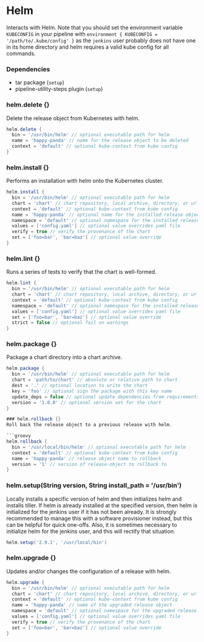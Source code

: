 # Helm

Interacts with Helm. Note that you should set the environment variable `KUBECONFIG` in your pipeline with `environment { KUBECONFIG = '/path/to/.kube/config' }` as the `jenkins` user probably does not have one in its home directory and helm requires a valid kube config for all commands.

### Dependencies

- tar package (`setup`)
- pipeline-utility-steps plugin (`setup`)

### helm.delete {}
Delete the release object from Kubernetes with helm.

```groovy
helm.delete {
  bin = '/usr/bin/helm' // optional executable path for helm
  name = 'happy-panda' // name for the release object to be deleted
  context = 'default' // optional kube-context from kube config
}
```

### helm.install {}
Performs an installation with helm onto the Kubernetes cluster.

```groovy
helm.install {
  bin = '/usr/bin/helm' // optional executable path for helm
  chart = 'chart' // chart repository, local archive, directory, or url to install
  context = 'default' // optional kube-context from kube config
  name = 'happy-panda' // optional name for the installed release object
  namespace = 'default' // optional namespace for the installed release object
  values = ['config.yaml'] // optional value overrides yaml file
  verify = true // verify the provenance of the chart
  set = ['foo=bar', 'bar=baz'] // optional value override
}
```

### helm.lint {}
Runs a series of tests to verify that the chart is well-formed.

```groovy
helm.lint {
  bin = '/usr/bin/helm' // optional executable path for helm
  chart = 'chart' // chart repository, local archive, directory, or url to install
  context = 'default' // optional kube-context from kube config
  namespace = 'default' // optional namespace for the installed release object
  values = ['config.yaml'] // optional value overrides yaml file
  set = ['foo=bar', 'bar=baz'] // optional value override
  strict = false // optional fail on warnings
}
```

### helm.package {}
Package a chart directory into a chart archive.

```groovy
helm.package {
  bin = '/usr/bin/helm' // optional executable path for helm
  chart = 'path/to/chart' // absolute or relative path to chart
  dest = '.' // optional location to write the chart
  key = 'foo' // optional sign the package with this key name
  update_deps = false // optional update dependencies from requirements prior to packaging
  version = '1.0.0' // optional version set for the chart
}

### helm.rollback {}
Roll back the release object to a previous release with helm.

```groovy
helm.rollback {
  bin = '/usr/local/bin/helm' // optional executable path for helm
  context = 'default' // optional kube-context from kube config
  name = 'happy-panda' // release object name to rollback
  version = '1' // version of release-object to rollback to
}
```

### helm.setup(String version, String install_path = '/usr/bin')
Locally installs a specific version of helm and then initializes helm and installs tiller. If helm is already installed at the specified version, then helm is initialized for the jenkins user if it has not been already. It is strongly recommended to manage this with a software provisioner instead, but this can be helpful for quick one-offs. Also, it is sometimes necessary to initialize helm for the jenkins user, and this will rectify that situation.

```groovy
helm.setup('2.9.1', '/usr/local/bin')
```

### helm.upgrade {}
Updates and/or changes the configuration of a release with helm.

```groovy
helm.upgrade {
  bin = '/usr/bin/helm' // optional executable path for helm
  chart = 'chart' // chart repository, local archive, directory, or url to upgrade
  context = 'default' // optional kube-context from kube config
  name = 'happy-panda' // name of the upgraded release object
  namespace = 'default' // optional namespace for the upgraded release object
  values = ['config.yaml'] // optional value overrides yaml file
  verify = true // verify the provenance of the chart
  set = ['foo=bar', 'bar=baz'] // optional value override
}
```
